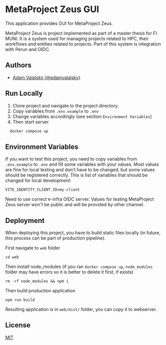 
# MetaProject Zeus GUI

This application provides GUI for MetaProject Zeus.

MetaProject Zeus is project implemented as part of a master thesis for FI MUNI. It is a system used for managing projects related to HPC, their workflows and entities related to projects. Part of this system is integration with Perun and OIDC.


## Authors

- [Adam Valalský (@adamvalalsky)](https://www.github.com/adamvalalsky)


## Run Locally

1. Clone project and navigate to the project directory.
1. Copy variables from `.env.example` to `.env`
1. Change variables accordingly (see section `Environment Variables`)
1. Then start server

```bash
  docker compose up
```
## Environment Variables

If you want to test this project, you need to copy variables from `.env.example` to `.env` and fill some variables with your values. Most values are fine for local testing and don't have to be changed, but some values should be registered correctly. This is list of variables that should be changed for local development:

```
VITE_IDENTITY_CLIENT_ID=my-client
```
Need to use correct e-infra OIDC server. Values for testing MetaProject Zeus server won't be public and will be provided by other channel.


## Deployment

When deploying this project, you have to build static files locally (in future, this process can be part of production pipeline).

First navigate to `web` folder

```
cd web
```

Then install node_modules (if you ran `docker compose up`, `node_modules` folder may have errors so it is better to delete it first, if exists)

```
rm -rf node_modules && npm i
```

Then build production application

```
npm run build
```

Resulting application is in `web/dist/` folder, you can copy it to webserver.

## License

[MIT](https://choosealicense.com/licenses/mit/)

